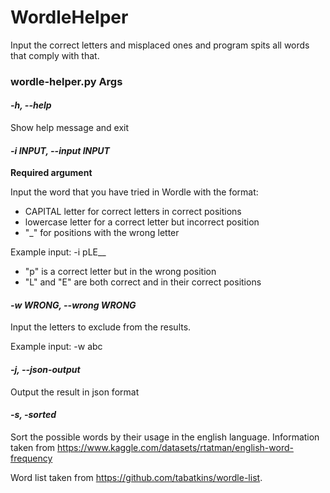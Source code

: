 # WordleHelper

Input the correct letters and misplaced ones and program spits all words that comply with that.

### wordle-helper.py Args

#### *-h, --help* 

Show help message and exit

#### *-i INPUT, --input INPUT*

**Required argument**

Input the word that you have tried in Wordle with the format:

* CAPITAL letter for correct letters in correct positions
* lowercase letter for a correct letter but incorrect position
* "_" for positions with the wrong letter

Example input: -i pLE__

* "p" is a correct letter but in the wrong position
* "L" and "E" are both correct and in their correct positions

#### *-w WRONG, --wrong WRONG*

Input the letters to exclude from the results.

Example input: -w abc

#### *-j, --json-output*

Output the result in json format

#### *-s, -sorted*

Sort the possible words by their usage in the english language. Information taken from https://www.kaggle.com/datasets/rtatman/english-word-frequency

Word list taken from https://github.com/tabatkins/wordle-list.
